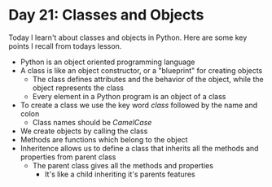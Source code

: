 # Day 21: Classes and Objects

Today I learn't about classes and objects in Python. Here are some key points I recall from todays lesson.

- Python is an object oriented programming language
- A class is like an object constructor, or a "blueprint" for creating objects
  - The class defines attributes and the behavior of the object, while the object represents the class
  - Every element in a Python program is an object of a class
- To create a class we use the key word _class_ followed by the name and colon
  - Class names should be _CamelCase_
- We create objects by calling the class
- Methods are functions which belong to the object
- Inheritence allows us to define a class that inherits all the methods and properties from parent class
  - The parent class gives all the methods and properties
    - It's like a child inheriting it's parents features
